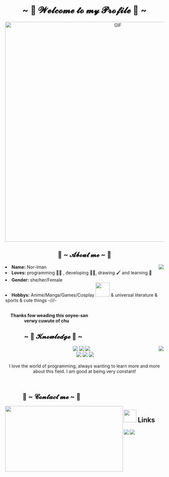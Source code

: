 <h1 align="center">~ 💖 𝓦𝓮𝓵𝓬𝓸𝓶𝓮 𝓽𝓸 𝓶𝔂 𝓟𝓻𝓸𝓯𝓲𝓵𝓮 💖 ~</h1>

<div align="center">
<img hight="300" width="700" alt="GIF" align="center" src="https://github.com/Xx-Ashutosh-xX/Xx-Ashutosh-xX/blob/master/assets/208593.gif">
</div>
<h2 align="center">🐺 ~ 𝓐𝓫𝓸𝓾𝓽 𝓶𝓮 ~ 🐺</h2>
<img src="https://64.media.tumblr.com/e1f1c97123ae217eb731500e502e0083/tumblr_n9dxcikmIU1qc9zfzo7_r1_250.gif" align="right">
<li>
<b>Name:</b> Nor-Iman</li>
<li>
<b>Loves:</b> programming 🐱‍💻 , developing 👩‍💻, drawing 🖌 and learning 📝
</li>
<li>
<b>Gender:</b> she/her/Female
</li>
<li>
<b>Hobbys:</b> Anime/Manga/Games/Cosplay <img height="45" src="https://www.gifsanimados.org/data/media/942/anime-imagen-animada-0226.gif"/>  & universal literature & sports & cute things -///-
</li>

<br>
<p><b>     Thanks fow weading this onyee-san<br>
                  verwy cuwute of chu</b></p>
</div>
<div>


<!--
**Nor-Iman/Nor-Iman** is a ✨ _special_ ✨ repository because its `README.md` (this file) appears on your GitHub profile.

Here are some ideas to get you started:

- 🔭 I’m currently working on ...
- 🌱 I’m currently learning ...
- 👯 I’m looking to collaborate on ...
- 🤔 I’m looking for help with ...
- 💬 Ask me about ...
- 📫 How to reach me: ...
- 😄 Pronouns: ...
- ⚡ Fun fact: ...
-->
<!--  I'm [Nor-Iman](https://Nor-Iman.dev)
<br> -->
  <h2 align="left">            ~ 📇 𝓚𝓷𝓸𝔀𝓵𝓮𝓭𝓰𝓮 📇 ~</h2>
<p>
<img src="https://i.pinimg.com/originals/8d/4b/77/8d4b77c44b7a68c0fd609411e2c0ec3c.gif" align="right">
</div>
<div>
<p align="center"><img src="https://img.shields.io/badge/adobe%20photoshop%20-%2331A8FF.svg?&style=for-the-badge&logo=adobe%20photoshop&logoColor=white"/> <img src="https://img.shields.io/badge/html5%20-%23E34F26.svg?&style=for-the-badge&logo=html5&logoColor=white"/> <img src="https://img.shields.io/badge/css3%20-%231572B6.svg?&style=for-the-badge&logo=css3&logoColor=white"/><br>
 <img src="https://img.shields.io/badge/node.js%20-%2343853D.svg?&style=for-the-badge&logo=node.js&logoColor=white"/> <img src="https://img.shields.io/badge/javascript%20-%23323330.svg?&style=for-the-badge&logo=javascript&logoColor=%23F7DF1E"/> <img src="https://img.shields.io/badge/git%20-%23F05033.svg?&style=for-the-badge&logo=git&logoColor=white"/> <br><br>
I love the world of programming, always wanting to learn more and more about this field. I am good at being very constant!
</p>
<br>
  <h2>           📝 ~ 𝓒𝓸𝓷𝓽𝓪𝓬𝓽 𝓶𝓮 ~ 📝</h2>
<img src="https://i.imgur.com/KXx0cCx.gif" align="left" width="373.5px" height="208.5px">

  ## <img height="40" src="https://raw.githubusercontent.com/innng/innng/master/assets/kyubey.gif"/> Links
  [![](https://img.shields.io/badge/-linkedin-0073B1?style=flat-square)](https://www.linkedin.com/in/norimanortiz/)
[![](https://img.shields.io/badge/-twitter-1C9CEA?style=flat-square)](https://twitter.com/norimanortiz_)



<br>
<!-- <div>
<h2 align="center">💖 ~ 𝓣𝓱𝓪𝓷𝓴𝓼 𝓯𝓸𝓻 𝓻𝓮𝓪𝓭𝓲𝓷𝓰! ~ 💖</h2>
<div align="center">
<img src="https://thumbs.gfycat.com/ElderlyNiceIsopod-size_restricted.gif">
</div>
<hr> -->

 



